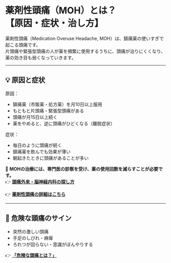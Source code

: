 # **薬剤性頭痛（MOH）とは？<br>【原因・症状・治し方】**

薬剤性頭痛（Medication Overuse Headache, MOH）は、鎮痛薬の使いすぎで起こる頭痛です。  
片頭痛や緊張型頭痛の人が薬を頻繁に使用するうちに、頭痛が治りにくくなり、薬の効き目も弱くなっていきます。

---

## **💡 原因と症状**
原因：  
- 鎮痛薬（市販薬・処方薬）を月10日以上服用  
- もともと片頭痛・緊張型頭痛がある  
- 頭痛が月15日以上続く  
- 薬をやめると、逆に頭痛がひどくなる（離脱症状）  

症状：  
- 毎日のように頭痛が続く  
- 鎮痛薬を飲んでも効果が薄い  
- 朝起きたときに頭痛があることが多い  

📌 **MOHの治療には、専門医の診察を受け、薬の使用回数を減らすことが必要です。**  
👉 **[頭痛外来・脳神経内科の探し方](../doctors/find_doctor.md)**

👉 **[薬剤性頭痛の詳細はこちら](rebound_headache_detail.md)**

---

## **🚨 危険な頭痛のサイン**
- 突然の激しい頭痛  
- 手足のしびれ・麻痺  
- ろれつが回らない・意識がぼんやりする  

👉 **[「危険な頭痛とは？」](../dangerous_headache/emergency.md)**
